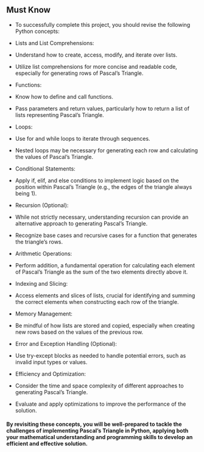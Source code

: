 ## Must Know
- To successfully complete this project, you should revise the following Python concepts:

- Lists and List Comprehensions:

- Understand how to create, access, modify, and iterate over lists.
- Utilize list comprehensions for more concise and readable code, especially for generating rows of Pascal’s Triangle.
- Functions:

- Know how to define and call functions.
- Pass parameters and return values, particularly how to return a list of lists representing Pascal’s Triangle.
- Loops:

- Use for and while loops to iterate through sequences.
- Nested loops may be necessary for generating each row and calculating the values of Pascal’s Triangle.
- Conditional Statements:

- Apply if, elif, and else conditions to implement logic based on the position within Pascal’s Triangle (e.g., the edges of the triangle always being 1).
- Recursion (Optional):

- While not strictly necessary, understanding recursion can provide an alternative approach to generating Pascal’s Triangle.
- Recognize base cases and recursive cases for a function that generates the triangle’s rows.
- Arithmetic Operations:

- Perform addition, a fundamental operation for calculating each element of Pascal’s Triangle as the sum of the two elements directly above it.
- Indexing and Slicing:

- Access elements and slices of lists, crucial for identifying and summing the correct elements when constructing each row of the triangle.
- Memory Management:

- Be mindful of how lists are stored and copied, especially when creating new rows based on the values of the previous row.
- Error and Exception Handling (Optional):

- Use try-except blocks as needed to handle potential errors, such as invalid input types or values.
- Efficiency and Optimization:

- Consider the time and space complexity of different approaches to generating Pascal’s Triangle.
- Evaluate and apply optimizations to improve the performance of the solution.

#### By revisiting these concepts, you will be well-prepared to tackle the challenges of implementing Pascal’s Triangle in Python, applying both your mathematical understanding and programming skills to develop an efficient and effective solution.
